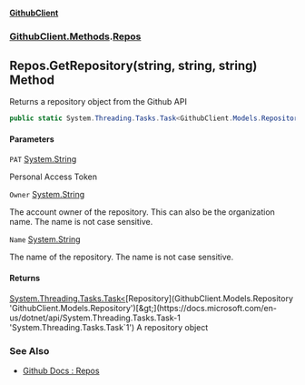 #### [GithubClient](index 'index')
### [GithubClient.Methods](GithubClient.Methods 'GithubClient.Methods').[Repos](GithubClient.Methods.Repos 'GithubClient.Methods.Repos')

## Repos.GetRepository(string, string, string) Method

Returns a repository object from the Github API

```csharp
public static System.Threading.Tasks.Task<GithubClient.Models.Repository> GetRepository(string PAT, string Owner, string Name);
```
#### Parameters

<a name='GithubClient.Methods.Repos.GetRepository(string,string,string).PAT'></a>

`PAT` [System.String](https://docs.microsoft.com/en-us/dotnet/api/System.String 'System.String')

Personal Access Token

<a name='GithubClient.Methods.Repos.GetRepository(string,string,string).Owner'></a>

`Owner` [System.String](https://docs.microsoft.com/en-us/dotnet/api/System.String 'System.String')

The account owner of the repository. This can also be the organization name. The name is not case sensitive.

<a name='GithubClient.Methods.Repos.GetRepository(string,string,string).Name'></a>

`Name` [System.String](https://docs.microsoft.com/en-us/dotnet/api/System.String 'System.String')

The name of the repository. The name is not case sensitive.

#### Returns
[System.Threading.Tasks.Task&lt;](https://docs.microsoft.com/en-us/dotnet/api/System.Threading.Tasks.Task-1 'System.Threading.Tasks.Task`1')[Repository](GithubClient.Models.Repository 'GithubClient.Models.Repository')[&gt;](https://docs.microsoft.com/en-us/dotnet/api/System.Threading.Tasks.Task-1 'System.Threading.Tasks.Task`1')
A repository object

### See Also
- [Github Docs : Repos](https://docs.github.com/en/rest/repos/repos 'https://docs.github.com/en/rest/repos/repos')